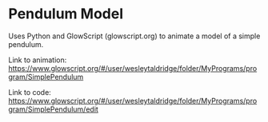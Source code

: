 # Pendulum Model
Uses Python and GlowScript (glowscript.org) to animate a model of a simple pendulum.

Link to animation:
https://www.glowscript.org/#/user/wesleytaldridge/folder/MyPrograms/program/SimplePendulum

Link to code:
https://www.glowscript.org/#/user/wesleytaldridge/folder/MyPrograms/program/SimplePendulum/edit
